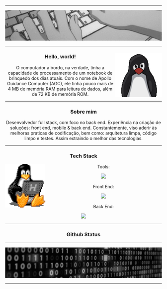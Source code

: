 <hr>
<div align="center">
  <img src="./assets/header.gif" />
</div>
<hr>
<div align="center">
  <img height="140" align="right" src="./assets/tux.gif" />
  <h3>Hello, world!</h3>
  <p>O computador a bordo, na verdade, tinha a capacidade de processamento de um notebook de brinquedo dos dias atuais. Com o nome de Apollo Guidance Computer (AGC), ele tinha pouco mais de 4 MB de memória RAM para leitura de dados, além de 72 KB de memória ROM.</p>
<hr>
<div align="center">
  <h3>Sobre mim</h3>
  <p>Desenvolvedor full stack, com foco no back end. Experiência na criação de soluções: front end, mobile & back end. Constantemente, viso aderir às melhoras praticas de codificação, bem como: arquitetura limpa, código limpo e testes. Assim extraindo o melhor das tecnologias.
  </p>
</div>
<hr>
<div align="center">
  <h3>Tech Stack</h3>
  <img height="140" align="left" src="./assets/tux-2.gif" />
    <div>
    <p>Tools:</p>
    <a href="https://skillicons.dev">
      <img height="40em" src="https://skillicons.dev/icons?i=linux,figma,vscode,git,github,md" />
    </a>
  </div>
  <div>
    <p>Front End:</p>
    <a href="https://skillicons.dev">
      <img height="40em" src="https://skillicons.dev/icons?i=js,ts,tailwind,react,next" />
    </a>
  </div>
    <div align="center">
    <p>Back End:</p>
    <a href="https://skillicons.dev">
      <img height="40em" src="https://skillicons.dev/icons?i=nodejs,mongodb" />
    </a>
  </div>
</div>
<hr>
<div>
  <h3>Github Status</h3></div>
<hr>
<div align="center">
  <img src="./assets/footer.gif" />
</div>
<hr>
